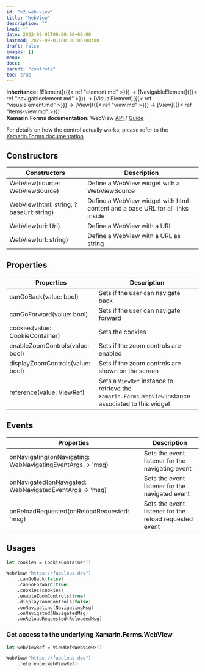 ```yaml
---
id: "v2-web-view"
title: "WebView"
description: ""
lead: ""
date: 2022-09-01T00:00:00+00:00
lastmod: 2022-09-01T00:00:00+00:00
draft: false
images: []
menu:
docs:
parent: "controls"
toc: true
---
```


**Inheritance:** [Element]({{< ref "element.md" >}}) -> [NavigableElement]({{< ref "navigableelement.md" >}}) -> [VisualElement]({{< ref "visualelement.md" >}})  -> [View]({{< ref "view.md" >}}) -> [View]({{< ref "items-view.md" >}})  
**Xamarin.Forms documentation:** WebView [API](https://docs.microsoft.com/en-us/dotnet/api/xamarin.forms.webview) / [Guide](https://docs.microsoft.com/en-us/xamarin/xamarin-forms/user-interface/webview)

For details on how the control actually works, please refer to the [Xamarin.Forms documentation](https://docs.microsoft.com/en-us/xamarin/xamarin-forms/user-interface/webview)

## Constructors

| Constructors | Description |
|--|--|
| WebView(source: WebViewSource) | Define a WebView widget with a WebViewSource |
| WebView(html: string, ?baseUrl: string) | Define a WebView widget with html content and a base URL for all links inside |
| WebView(uri: Uri) | Define a WebView with a URI |
| WebView(url: string) | Define a WebView with a URL as string |

## Properties

| Properties | Description |
|--|--|
| canGoBack(value: bool) | Sets if the user can navigate back |
| canGoForward(value: bool) | Sets if the user can navigate forward |
| cookies(value: CookieContainer) | Sets the cookies |
| enableZoomControls(value: bool) | Sets if the zoom controls are enabled |
| displayZoomControls(value: bool) | Sets if the zoom controls are shown on the screen |
| reference(value: ViewRef<WebView>) | Sets a `ViewRef` instance to retrieve the `Xamarin.Forms.WebView` instance associated to this widget |

## Events

| Properties | Description |
|--|--|
| onNavigating(onNavigating: WebNavigatingEventArgs -> 'msg) | Sets the event listener for the navigating event |
| onNavigated(onNavigated: WebNavigatedEventArgs -> 'msg) | Sets the event listener for the navigated event |
| onReloadRequested(onReloadRequested: 'msg) | Sets the event listener for the reload requested event |

## Usages
```fs
let cookies = CookieContainer()

WebView("https://fabulous.dev")
    .canGoBack(false) 
    .canGoForward(true)
    .cookies(cookies)
    .enableZoomControls(true)
    .displayZoomControls(false)
    .onNavigating(NavigatingMsg)
    .onNavigated(NavigatedMsg)
    .onReloadRequested(ReloadedMsg)
```

### Get access to the underlying Xamarin.Forms.WebView

```fs
let webViewRef = ViewRef<WebView>()

WebView("https://fabulous.dev")
    .reference(webViewRef)
```
